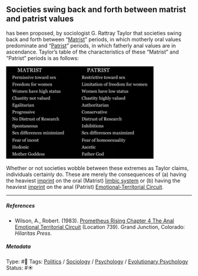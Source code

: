 ## Societies swing back and forth between matrist and patrist values

has been proposed, by sociologist G. Rattray Taylor that societies swing back and forth between “[Matrist]()” periods, in which motherly oral values predominate and “[Patrist]()” periods, in which fatherly anal values are in ascendance. Taylor’s table of the characteristics of these “Matrist” and “Patrist” periods is as follows:

![400](C86CEE81-E18A-4F86-B0BC-BD3072FF86C6.png)

Whether or not societies wobble between these extremes as Taylor claims, individuals certainly do. These are merely the consequences of (a) having the heaviest [imprint](Imprint.md) on the oral (Matrist) [limbic system](Limbic%20system.md) or (b) having the heaviest [imprint](Imprint.md) on the anal (Patrist) [Emotional-Territorial Circuit](Emotional-Territorial%20Circuit.md).

---

##### References

* Wilson, A., Robert. (1983). [Prometheus Rising Chapter 4 The Anal Emotional Territorial Circuit](Prometheus%20Rising%20Chapter%204%20The%20Anal%20Emotional%20Territorial%20Circuit.md) (Location 739). Grand Junction, Colorado: *Hilaritas Press*.

##### Metadata

Type: #🔴 
Tags: [Politics](Politics.md) / [Sociology](Sociology.md) / [Psychology](Psychology.md) / [Evolutionary Psychology]() 
Status: #☀️ 
